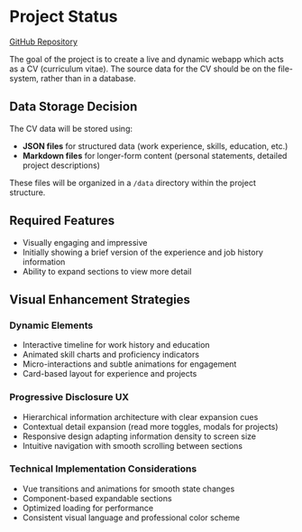 # Project Status

[GitHub Repository](https://github.com/levofski/live-cv)

The goal of the project is to create a live and dynamic webapp which acts as a CV (curriculum vitae).
The source data for the CV should be on the file-system, rather than in a database.

## Data Storage Decision
The CV data will be stored using:
- **JSON files** for structured data (work experience, skills, education, etc.)
- **Markdown files** for longer-form content (personal statements, detailed project descriptions)

These files will be organized in a `/data` directory within the project structure.

## Required Features
- Visually engaging and impressive
- Initially showing a brief version of the experience and job history information
- Ability to expand sections to view more detail

## Visual Enhancement Strategies

### Dynamic Elements
- Interactive timeline for work history and education
- Animated skill charts and proficiency indicators
- Micro-interactions and subtle animations for engagement
- Card-based layout for experience and projects

### Progressive Disclosure UX
- Hierarchical information architecture with clear expansion cues
- Contextual detail expansion (read more toggles, modals for projects)
- Responsive design adapting information density to screen size
- Intuitive navigation with smooth scrolling between sections

### Technical Implementation Considerations
- Vue transitions and animations for smooth state changes
- Component-based expandable sections
- Optimized loading for performance
- Consistent visual language and professional color scheme
